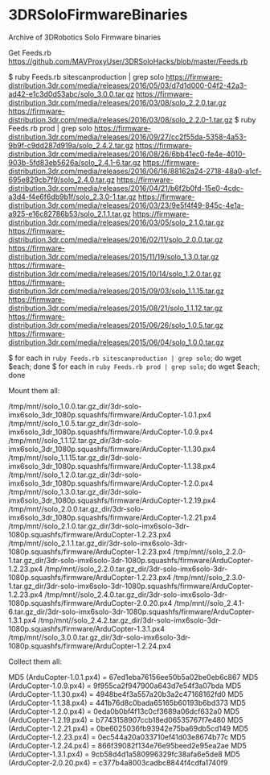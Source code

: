 # 3DRSoloFirmwareBinaries
Archive of 3DRobotics Solo Firmware binaries

Get Feeds.rb
https://github.com/MAVProxyUser/3DRSoloHacks/blob/master/Feeds.rb

$ ruby Feeds.rb sitescanproduction | grep solo
https://firmware-distribution.3dr.com/media/releases/2016/05/03/d7d1d000-04f2-42a3-ad42-e1c3d0d53abc/solo_3.0.0.tar.gz
https://firmware-distribution.3dr.com/media/releases/2016/03/08/solo_2.2.0.tar.gz
https://firmware-distribution.3dr.com/media/releases/2016/03/08/solo_2.2.0-1.tar.gz
$ ruby Feeds.rb prod | grep solo
https://firmware-distribution.3dr.com/media/releases/2016/09/27/cc2f55da-5358-4a53-9b9f-c9dd287d919a/solo_2.4.2.tar.gz
https://firmware-distribution.3dr.com/media/releases/2016/08/26/6bb41ec0-fe4e-4010-903b-5fd83eb5626a/solo_2.4.1-6.tar.gz
https://firmware-distribution.3dr.com/media/releases/2016/06/16/88162a24-2718-48a0-a1cf-695e829cb7f9/solo_2.4.0.tar.gz
https://firmware-distribution.3dr.com/media/releases/2016/04/21/b6f2b0fd-15e0-4cdc-a3d4-f4e6f6db9b1f/solo_2.3.0-1.tar.gz
https://firmware-distribution.3dr.com/media/releases/2016/03/23/9e5f4f49-845c-4e1a-a925-e16c82786b53/solo_2.1.1.tar.gz
https://firmware-distribution.3dr.com/media/releases/2016/03/05/solo_2.1.0.tar.gz
https://firmware-distribution.3dr.com/media/releases/2016/02/11/solo_2.0.0.tar.gz
https://firmware-distribution.3dr.com/media/releases/2015/11/19/solo_1.3.0.tar.gz
https://firmware-distribution.3dr.com/media/releases/2015/10/14/solo_1.2.0.tar.gz
https://firmware-distribution.3dr.com/media/releases/2015/09/03/solo_1.1.15.tar.gz
https://firmware-distribution.3dr.com/media/releases/2015/08/21/solo_1.1.12.tar.gz
https://firmware-distribution.3dr.com/media/releases/2015/06/26/solo_1.0.5.tar.gz
https://firmware-distribution.3dr.com/media/releases/2015/06/04/solo_1.0.0.tar.gz

$ for each in `ruby Feeds.rb sitescanproduction | grep solo`; do wget $each; done 
$ for each in `ruby Feeds.rb prod | grep solo`; do wget $each; done

Mount them all:

/tmp/mnt//solo_1.0.0.tar.gz_dir/3dr-solo-imx6solo_3dr_1080p.squashfs/firmware/ArduCopter-1.0.1.px4
/tmp/mnt//solo_1.0.5.tar.gz_dir/3dr-solo-imx6solo_3dr_1080p.squashfs/firmware/ArduCopter-1.0.9.px4
/tmp/mnt//solo_1.1.12.tar.gz_dir/3dr-solo-imx6solo_3dr_1080p.squashfs/firmware/ArduCopter-1.1.30.px4
/tmp/mnt//solo_1.1.15.tar.gz_dir/3dr-solo-imx6solo_3dr_1080p.squashfs/firmware/ArduCopter-1.1.38.px4
/tmp/mnt//solo_1.2.0.tar.gz_dir/3dr-solo-imx6solo_3dr_1080p.squashfs/firmware/ArduCopter-1.2.0.px4
/tmp/mnt//solo_1.3.0.tar.gz_dir/3dr-solo-imx6solo_3dr_1080p.squashfs/firmware/ArduCopter-1.2.19.px4
/tmp/mnt//solo_2.0.0.tar.gz_dir/3dr-solo-imx6solo_3dr_1080p.squashfs/firmware/ArduCopter-1.2.21.px4
/tmp/mnt//solo_2.1.0.tar.gz_dir/3dr-solo-imx6solo-3dr-1080p.squashfs/firmware/ArduCopter-1.2.23.px4
/tmp/mnt//solo_2.1.1.tar.gz_dir/3dr-solo-imx6solo-3dr-1080p.squashfs/firmware/ArduCopter-1.2.23.px4
/tmp/mnt//solo_2.2.0-1.tar.gz_dir/3dr-solo-imx6solo-3dr-1080p.squashfs/firmware/ArduCopter-1.2.23.px4
/tmp/mnt//solo_2.2.0.tar.gz_dir/3dr-solo-imx6solo-3dr-1080p.squashfs/firmware/ArduCopter-1.2.23.px4
/tmp/mnt//solo_2.3.0-1.tar.gz_dir/3dr-solo-imx6solo-3dr-1080p.squashfs/firmware/ArduCopter-1.2.23.px4
/tmp/mnt//solo_2.4.0.tar.gz_dir/3dr-solo-imx6solo-3dr-1080p.squashfs/firmware/ArduCopter-2.0.20.px4
/tmp/mnt//solo_2.4.1-6.tar.gz_dir/3dr-solo-imx6solo-3dr-1080p.squashfs/firmware/ArduCopter-1.3.1.px4
/tmp/mnt//solo_2.4.2.tar.gz_dir/3dr-solo-imx6solo-3dr-1080p.squashfs/firmware/ArduCopter-1.3.1.px4
/tmp/mnt//solo_3.0.0.tar.gz_dir/3dr-solo-imx6solo-3dr-1080p.squashfs/firmware/ArduCopter-1.2.24.px4


Collect them all:

MD5 (ArduCopter-1.0.1.px4) = 67ed1eba76156ee50b5a02be0eb6c867
MD5 (ArduCopter-1.0.9.px4) = 9f955ca2f947900a643d7e54f3a07bda
MD5 (ArduCopter-1.1.30.px4) = 4948be4f3a557a20b3a2c47168162fd0
MD5 (ArduCopter-1.1.38.px4) = 441b76d8c0bada65165b60193b6bd373
MD5 (ArduCopter-1.2.0.px4) = 0eda0b0bf4f13c0cf3689a06dcf632a0
MD5 (ArduCopter-1.2.19.px4) = b7743158907ccb18ed06535767f7e480
MD5 (ArduCopter-1.2.21.px4) = 0be6025036fb93942e75ba69db5cd149
MD5 (ArduCopter-1.2.23.px4) = 0ec544a20a033710ef41d03e8674b77c
MD5 (ArduCopter-1.2.24.px4) = 866f39082f134e76e95beed2e95ea2ae
MD5 (ArduCopter-1.3.1.px4) = 9cb58d4d1a580996329fc38afa6e5de8
MD5 (ArduCopter-2.0.20.px4) = c377b4a8003cadbc8844f4cdfa1740f9


